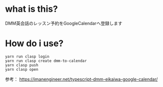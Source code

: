 # what is this?
DMM英会話のレッスン予約をGoogleCalendarへ登録します

# How do i use?

```
yarn run clasp login
yarn run clasp create dmm-to-calendar
yarn clasp push
yarn clasp open
```

参考：
https://imanengineer.net/typescript-dmm-eikaiwa-google-calendar/

